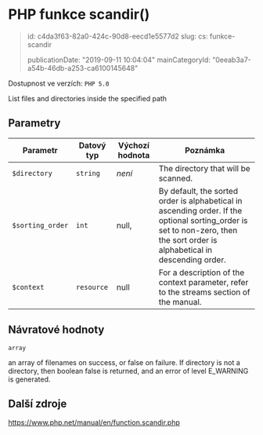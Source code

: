 PHP funkce scandir()
====================

> id: c4da3f63-82a0-424c-90d8-eecd1e5577d2
> slug:
> 	cs: funkce-scandir
>
> publicationDate: "2019-09-11 10:04:04"
> mainCategoryId: "0eeab3a7-a54b-46db-a253-ca6100145648"

Dostupnost ve verzích: `PHP 5.0`

List files and directories inside the specified path


Parametry
--------------

| Parametr | Datový typ | Výchozí hodnota | Poznámka |
|-----|-----|-----|-----|
| `$directory` | `string` | *není* | The directory that will be scanned. |
| `$sorting_order` | `int` | null, | By default, the sorted order is alphabetical in ascending order. If the optional sorting_order is set to non-zero, then the sort order is alphabetical in descending order. |
| `$context` | `resource` | null | For a description of the context parameter, refer to the streams section of the manual. |


Návratové hodnoty
----------------

`array`

an array of filenames on success, or false on
failure. If directory is not a directory, then
boolean false is returned, and an error of level
E_WARNING is generated.

Další zdroje
------------

https://www.php.net/manual/en/function.scandir.php

